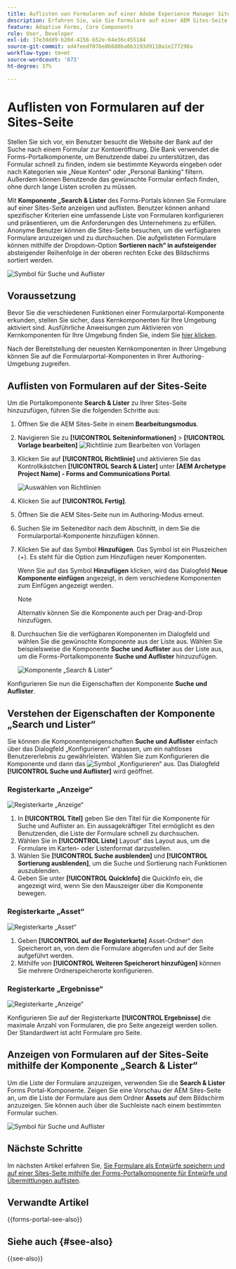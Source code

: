 ```yaml
---
title: Auflisten von Formularen auf einer Adobe Experience Manager Sites-Seite mithilfe der Forms Portal-Komponente
description: Erfahren Sie, wie Sie Formulare auf einer AEM Sites-Seite auflisten.
feature: Adaptive Forms, Core Components
role: User, Developer
exl-id: 37e3ddd9-b20d-4156-b52e-64e36c455184
source-git-commit: ad4feedf07be86680ba0b3193d9110a1e277298a
workflow-type: tm+mt
source-wordcount: '673'
ht-degree: 37%

---
```


# Auflisten von Formularen auf der Sites-Seite

Stellen Sie sich vor, ein Benutzer besucht die Website der Bank auf der Suche nach einem Formular zur Kontoeröffnung. Die Bank verwendet die Forms-Portalkomponente, um Benutzende dabei zu unterstützen, das Formular schnell zu finden, indem sie bestimmte Keywords eingeben oder nach Kategorien wie „Neue Konten“ oder „Personal Banking“ filtern. Außerdem können Benutzende das gewünschte Formular einfach finden, ohne durch lange Listen scrollen zu müssen.

Mit **Komponente „Search &amp; Lister** des Forms-Portals können Sie Formulare auf einer Sites-Seite anzeigen und auflisten. Benutzer können anhand spezifischer Kriterien eine umfassende Liste von Formularen konfigurieren und präsentieren, um die Anforderungen des Unternehmens zu erfüllen. Anonyme Benutzer können die Sites-Seite besuchen, um die verfügbaren Formulare anzuzeigen und zu durchsuchen. Die aufgelisteten Formulare können mithilfe der Dropdown-Option **Sortieren nach“ in aufsteigender** absteigender Reihenfolge in der oberen rechten Ecke des Bildschirms sortiert werden.

![Symbol für Suche und Auflister](assets/search-and-lister-component.png)

## Voraussetzung

Bevor Sie die verschiedenen Funktionen einer Formularportal-Komponente erkunden, stellen Sie sicher, dass Kernkomponenten für Ihre Umgebung aktiviert sind. Ausführliche Anweisungen zum Aktivieren von Kernkomponenten für Ihre Umgebung finden Sie, indem Sie [hier klicken](/help/forms/enable-adaptive-forms-core-components.md).

<!--
## Enable Forms Portal components for your existing environment

To enable out-of-the-box Forms Portal components on existing AEM Forms as a Cloud Service, perform the following steps:

1. **Clone Cloud Manager Git repository on your local development instance:**  Your Cloud Manager Git repository contains a default AEM project. It is based on [AEM Archetype](https://github.com/adobe/aem-project-archetype/). Clone your Cloud Manager Git Repository using Self-Service Git Account Management from Cloud Manager UI to bring the project on your local development environment. For details on accessing the repository, see [Accessing Repositories](https://experienceleague.adobe.com/docs/experience-manager-cloud-manager/using/managing-code/accessing-repos.html).  

1. **Create [!DNL Experience Manager Forms] as a [Cloud Service] project:** Create [!DNL Experience Manager Forms] as a [Cloud Service] project based on [AEM Archetype 50](https://github.com/adobe/aem-project-archetype/releases/tag/aem-project-archetype-50) or later. The archetype help developers easily start developing for [!DNL AEM Forms] as a Cloud Service. It also includes some sample themes and templates to help you started quickly.

    To create [!DNL Experience Manager Forms] as a Cloud Service project, open the command prompt and run the below command. To include [!DNL Forms] specific configurations, themes, and templates, set `includeForms=y`.  

    ```shell
    mvn -B archetype:generate -DarchetypeGroupId=com.adobe.aem -DarchetypeArtifactId=aem-project-archetype -DarchetypeVersion=30 -DaemVersion="cloud" -DappTitle="My Site" -DappId="mysite" -DgroupId="com.mysite" -DincludeForms="y"
    ```

    Also, change `appTitle`, `appId`, and `groupId`, in the above command to reflect your environment.

    After the project is ready, update the `<core.forms.components.version>x.y.z</core.forms.components.version>` property in the top-level `pom.xml` of the Archetype project to reflect the latest version of [core-forms-components](https://github.com/adobe/aem-core-forms-components) in your `AEM Archetype` project. 
 
1. **Deploy the project to your local development environment:** You can use the following command to deploy to your local development environment

    `mvn -PautoInstallPackage clean install`

    For the complete list of commands, see [Building and Installing](https://experienceleague.adobe.com/docs/experience-manager-core-components/using/developing/archetype/using.html?lang=en#building-and-installing)

1. [Deploy the archetype to your [!DNL AEM Forms] as a Cloud Service environment](https://experienceleague.adobe.com/docs/experience-manager-cloud-service/content/implementing/developing/aem-project-content-package-structure.html#embeddeds). -->

Nach der Bereitstellung der neuesten Kernkomponenten in Ihrer Umgebung können Sie auf die Formularportal-Komponenten in Ihrer Authoring-Umgebung zugreifen.

## Auflisten von Formularen auf der Sites-Seite

Um die Portalkomponente **Search &amp; Lister** zu Ihrer Sites-Seite hinzuzufügen, führen Sie die folgenden Schritte aus:

1. Öffnen Sie die AEM Sites-Seite in einem **Bearbeitungsmodus**.
1. Navigieren Sie zu **[!UICONTROL Seiteninformationen]** > **[!UICONTROL Vorlage bearbeiten]**
   ![Richtlinie zum Bearbeiten von Vorlagen](/help/forms/assets/save-form-as-draft-edit-template.png)

1. Klicken Sie auf **[!UICONTROL Richtlinie]** und aktivieren Sie das Kontrollkästchen **[!UICONTROL Search &amp; Lister]** unter **[AEM Archetype Project Name] - Forms and Communications Portal**.

   ![Auswählen von Richtlinien](/help/forms/assets/search-lister-enable-policy.png)

1. Klicken Sie auf **[!UICONTROL Fertig]**.
1. Öffnen Sie die AEM Sites-Seite nun im Authoring-Modus erneut.
1. Suchen Sie im Seiteneditor nach dem Abschnitt, in dem Sie die Formularportal-Komponente hinzufügen können.

1. Klicken Sie auf das Symbol **Hinzufügen**. Das Symbol ist ein Pluszeichen (+). Es steht für die Option zum Hinzufügen neuer Komponenten.

   Wenn Sie auf das Symbol **Hinzufügen** klicken, wird das Dialogfeld **Neue Komponente einfügen** angezeigt, in dem verschiedene Komponenten zum Einfügen angezeigt werden.

   >[!NOTE]
   >
   > Alternativ können Sie die Komponente auch per Drag-and-Drop hinzufügen.

1. Durchsuchen Sie die verfügbaren Komponenten im Dialogfeld und wählen Sie die gewünschte Komponente aus der Liste aus. Wählen Sie beispielsweise die Komponente **Suche und Auflister** aus der Liste aus, um die Forms-Portalkomponente **Suche und Auflister** hinzuzufügen.

   ![Komponente „Search &amp; Lister“](/help/forms/assets/add-search-lister.png)

Konfigurieren Sie nun die Eigenschaften der Komponente **Suche und Auflister**.

## Verstehen der Eigenschaften der Komponente „Search und Lister“

Sie können die Komponenteneigenschaften **Suche und Auflister** einfach über das Dialogfeld „Konfigurieren“ anpassen, um ein nahtloses Benutzererlebnis zu gewährleisten. Wählen Sie zum Konfigurieren die Komponente und dann das ![Symbol „Konfigurieren“](assets/configure_icon.png) aus. Das Dialogfeld **[!UICONTROL Suche und Auflister]** wird geöffnet.

### Registerkarte „Anzeige“

![Registerkarte „Anzeige“](/help/forms/assets/search-and-lister-display-tab.png)

1. In **[!UICONTROL Titel]** geben Sie den Titel für die Komponente für Suche und Auflister an. Ein aussagekräftiger Titel ermöglicht es den Benutzenden, die Liste der Formulare schnell zu durchsuchen.
1. Wählen Sie in **[!UICONTROL Liste]** Layout“ das Layout aus, um die Formulare im Karten- oder Listenformat darzustellen.
1. Wählen Sie **[!UICONTROL Suche ausblenden]** und **[!UICONTROL Sortierung ausblenden]**, um die Suche und Sortierung nach Funktionen auszublenden.
1. Geben Sie unter **[!UICONTROL QuickInfo]** die QuickInfo ein, die angezeigt wird, wenn Sie den Mauszeiger über die Komponente bewegen.

### Registerkarte „Asset“

![Registerkarte „Asset“](/help/forms/assets/search-and-lister-asset-tab.png)

1. Geben **[!UICONTROL auf der Registerkarte]** Asset-Ordner“ den Speicherort an, von dem die Formulare abgerufen und auf der Seite aufgeführt werden.
1. Mithilfe von **[!UICONTROL Weiteren Speicherort hinzufügen]** können Sie mehrere Ordnerspeicherorte konfigurieren.

### Registerkarte „Ergebnisse“

![Registerkarte „Anzeige“](/help/forms/assets/search-and-lister-result-tab.png)

Konfigurieren Sie auf der Registerkarte **[!UICONTROL Ergebnisse]** die maximale Anzahl von Formularen, die pro Seite angezeigt werden sollen. Der Standardwert ist acht Formulare pro Seite.

## Anzeigen von Formularen auf der Sites-Seite mithilfe der Komponente „Search &amp; Lister“

Um die Liste der Formulare anzuzeigen, verwenden Sie die **Search &amp; Lister** Forms Portal-Komponente. Zeigen Sie eine Vorschau der AEM Sites-Seite an, um die Liste der Formulare aus dem Ordner **Assets** auf dem Bildschirm anzuzeigen. Sie können auch über die Suchleiste nach einem bestimmten Formular suchen.

![Symbol für Suche und Auflister](assets/search-and-lister-component.png)

<!--
## Configure Azure Storage for Adaptive Forms {#configure-azure-storage-adaptive-forms}

[[!DNL Experience Manager Forms] Data Integration](data-integration.md) provides [!DNL Azure] storage configuration to integrate forms with [!DNL Azure] storage services. The Form Data Model (FDM) can be used to create Adaptive Forms that interact with [!DNL Azure] server to enable business workflows.

### Create Azure Storage Configuration {#create-azure-storage-configuration}

Before executing these steps, ensure that you have an Azure storage account and an access key to authorize access to the [!DNL Azure] storage account.

1. Navigate to **[!UICONTROL Tools]** &gt; **[!UICONTROL Cloud Services]** &gt; **[!UICONTROL Azure Storage]**.
1. Select a folder to create the configuration and select **[!UICONTROL Create]**.
1. Specify a title for the configuration in the **[!UICONTROL Title]** field.
1. Specify the name of the [!DNL Azure] storage account in the **[!UICONTROL Azure Storage Account]** field.

### Configure Unified Storage Connector for Forms Portal {#configure-usc-forms-portal}

Perform the following steps to configure Unified Storage Connector for AEM Workflows:

1. Navigate to **[!UICONTROL Tools]** &gt; **[!UICONTROL Forms]** &gt; **[!UICONTROL Unified Storage Connector]**.
1. In the **[!UICONTROL Forms Portal]** section, select **[!UICONTROL Azure]** from the **[!UICONTROL Storage]** drop-down list.
1. Specify the [configuration path for the Azure storage configuration](#create-azure-storage-configuration) in the **[!UICONTROL Storage Configuration Path]** field.
1. Select **[!UICONTROL Publish]** and then select **[!UICONTROL Save]** to save the configuration.

## Enable Forms Portal Components {#enable-forms-portal-components}

To use any core component (including the out-of-the-box portal components) in an Adobe Experience Manager (AEM) site, you must create a proxy component and enable it for your site. For creating a proxy component and enabling portal components, see [Using Core Components](https://experienceleague.adobe.com/docs/experience-manager-core-components/using/get-started/using.html?lang=en#create-proxy-components). 

Once a portal component is enabled, you can use it in the author instance of your sites page.

## Add and Configure Forms Portal Components {#configure-forms-portal-components}

You can create and customize Forms Portal on websites authored using AEM by adding and configuring the portal components. Ensure that the [components are enabled](#enable-forms-portal-components) before using them in the Forms Portal.

To add a component, either drag and drop the component from the Components pane to the layout container on the page, or select the add icon on the layout container and add the component from the [!UICONTROL Insert New Component] dialog.

### Configure Drafts & Submissions Component {#configure-drafts-submissions-component}

The Drafts & Submissions component displays forms that are saved as draft for completing later and submitted forms. To configure, select the component and then select the ![Configure icon](assets/configure_icon.png). In the [!UICONTROL Drafts and Submissions] dialog, specify the title to indicate the form listing as draft or submitted forms. Also select whether the component should list draft forms or submitted forms in card or list format.

![Drafts icon](assets/drafts-component.png)

![Submissions icon](assets/submission-listing.png)

### Configure Search & Lister Component {#configure-search-lister-component}

The Search & Lister component is used to list adaptive forms on a page and to implement search on the listed forms. 

![Search and Lister icon](assets/search-and-lister-component.png)

To configure, select the component and then select the ![Configure icon](assets/configure_icon.png). The [!UICONTROL Search and Lister] dialog opens.

1. In the [!UICONTROL Display] tab, configure the following:
    * In **[!UICONTROL Title]**, specify the title for the Search & Lister component. An indicative title enables the users perform quick search across the list of forms.
    * From the **[!UICONTROL Layout]** list, select the layout to represent the forms in card or list format.
    * Select **[!UICONTROL Hide Search]** and **[!UICONTROL Hide Sorting]** to hide the search and sort by features.
    * In **[!UICONTROL Tooltip]**, provide the tooltip that appears when you hover over the component. 
1. In the [!UICONTROL Asset Folder] tab, specify the location from where the forms are pulled and listed on the page. You can configure multiple folder locations.
1. In the [!UICONTROL Results] tab, configure the maximum number of forms to display per page. The default is eight forms per page.

### Configure Link Component {#configure-link-component}

The link component enables you to provide links to an adaptive form on the page. To configure, select the component and then select the ![Configure icon](assets/configure_icon.png). The [!UICONTROL Edit Link Component] dialog opens.

1. In the [!UICONTROL Display] tab, provide the link caption and tooltip to ease identification of the forms represented by the link.
1. In the [!UICONTROL Asset Info] tab, specify the repository path where the asset is stored. 
1. In the [!UICONTROL Query Params] tab, specify the additional parameters in the key-value pair format. When the link is clicked, these additional parameters and passed along with the form.

## Configure Asynchronous Form Submission Using Adobe Sign {#configure-asynchronous-form-submission-using-adobe-sign}

You can configure to submit an adaptive form only when all the recipients have completed the signing ceremony. Follow the steps below to configure the setting using Adobe Sign.

1. In the author instance, open an Adaptive Form in the edit mode.
1. From the left pane, select the Properties icon and expand the **[!UICONTROL ELECTRONIC SIGNTATURE]** option.
1. Select **[!UICONTROL Enable Adobe Sign]**. Various configuration options display. 
1. In the [!UICONTROL Submit the form] section, select the **[!UICONTROL after every recipient completes signing ceremony]** option to configure the Submit Form action, where the form is first sent to all the recipients for signing. Once all the recipients have signed the form, only then the form is submitted. 

## Save Adaptive Forms As Drafts {#save-adaptive-forms-as-drafts}

You can save forms as Drafts for completing them later. There are two ways in which a form is saved as a draft:

* Create a "Save Form" rule on a form component, for example, a button. On clicking the button, the rule triggers and the form are saved a draft.
* Enable Auto-Save feature, which saves the form as per the specified event or after a configured interval of time.

### Create Rules to Save an Adaptive Form as Draft {#rule-to-save-adaptive-form-as-draft}

To create a "Save Form" rule on a form component, for example, a button, follow the steps below:

1. In the author instance, open an Adaptive Form in edit mode.
1. From the left pane, select ![Components icon](assets/components_icon.png) and drag the [!UICONTROL Button] component to the form.
1. Select the [!UICONTROL Button] component and then select the ![Configure icon](assets/configure_icon.png). 
1. Select the [!UICONTROL Edit Rules] icon to open the Rule Editor. 
1. Select **[!UICONTROL Create]** to configure and create the rule.
1. In the [!UICONTROL When] section, select "is clicked" and in the [!UICONTROL Then] section, select the "Save Form" options.
1. Select **[!UICONTROL Done]** to save the rule.

### Enable Auto-save {#enable-auto-save}

You can configure the auto-save feature for an adaptive form as follows:

1. In the author instance, open an Adaptive Form in edit mode.
1. From the left pane, select the ![Properties icon](assets/configure_icon.png) and expand the [!UICONTROL AUTO-SAVE] option.
1. Select the **[!UICONTROL Enable]** check box to enable auto-save of the form. You can configure the following:
* By default, the [!UICONTROL Adaptive Form Event] is set to "true", which implies that the form is auto-saved after every event.
* In [!UICONTROL Trigger], configure to trigger auto-save based on the occurrence of an event or after a specific interval of time.
-->


## Nächste Schritte

Im nächsten Artikel erfahren Sie, [ Sie Formulare als Entwürfe speichern und auf einer Sites-Seite mithilfe der Forms-Portalkomponente für Entwürfe und Übermittlungen auflisten](/help/forms/save-core-component-based-form-as-draft.md).

## Verwandte Artikel

{{forms-portal-see-also}}

## Siehe auch {#see-also}

{{see-also}}
